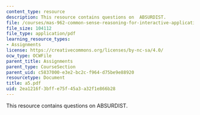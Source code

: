 ```yaml
---
content_type: resource
description: This resource contains questions on  ABSURDIST.
file: /courses/mas-962-common-sense-reasoning-for-interactive-applications-fall-2006/2ea1216f3bffe75f45a3a32f1e866b28_a5.pdf
file_size: 104112
file_type: application/pdf
learning_resource_types:
- Assignments
license: https://creativecommons.org/licenses/by-nc-sa/4.0/
ocw_type: OCWFile
parent_title: Assignments
parent_type: CourseSection
parent_uid: c5837000-e3e2-bc2c-f964-d75be9e88920
resourcetype: Document
title: a5.pdf
uid: 2ea1216f-3bff-e75f-45a3-a32f1e866b28
---
```

This resource contains questions on  ABSURDIST.